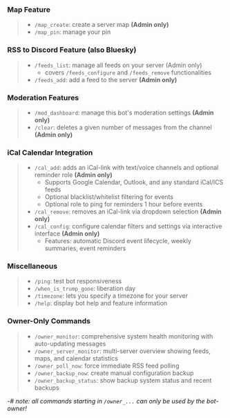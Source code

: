 ### **Map Feature**
> - `/map_create`: create a server map **(Admin only)**
> - `/map_pin`: manage your pin
### **RSS to Discord Feature** (also Bluesky)
> - `/feeds_list`: manage all feeds on your server (Admin only)
>   - covers `/feeds_configure` and `/feeds_remove` functionalities
> - `/feeds_add`: add a feed to the server **(Admin only)**
### **Moderation Features**
> - `/mod_dashboard`: manage this bot's moderation settings **(Admin only)**
> - `/clear`: deletes a given number of messages from the channel **(Admin only)**
### **iCal Calendar Integration**
> - `/cal_add`: adds an iCal-link with text/voice channels and optional reminder role **(Admin only)**
>   - Supports Google Calendar, Outlook, and any standard iCal/ICS feeds
>   - Optional blacklist/whitelist filtering for events
>   - Optional role to ping for reminders 1 hour before events
> - `/cal_remove`: removes an iCal-link via dropdown selection **(Admin only)**
> - `/cal_config`: configure calendar filters and settings via interactive interface **(Admin only)**
>   - Features: automatic Discord event lifecycle, weekly summaries, event reminders
### **Miscellaneous**
> - `/ping`: test bot responsiveness
> - `/when_is_trump_gone`: liberation day
> - `/timezone`: lets you specify a timezone for your server
> - `/help`: display bot help and feature information

### **Owner-Only Commands**
> - `/owner_monitor`: comprehensive system health monitoring with auto-updating messages
> - `/owner_server_monitor`: multi-server overview showing feeds, maps, and calendar statistics
> - `/owner_poll_now`: force immediate RSS feed polling
> - `/owner_backup_now`: create manual configuration backup
> - `/owner_backup_status`: show backup system status and recent backups

-# *note: all commands starting in `/owner_...` can only be used by the bot-owner!*